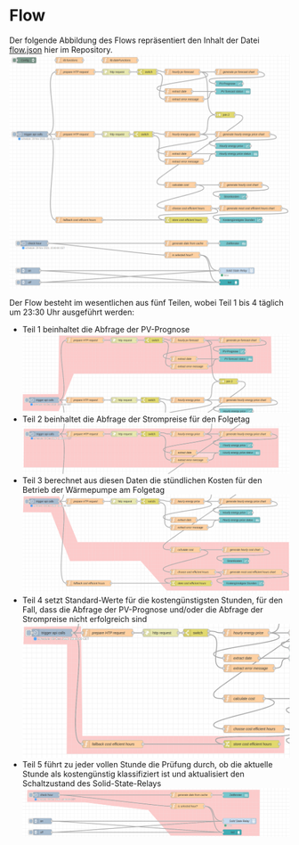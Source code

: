 # Flow
Der folgende Abbildung des Flows repräsentiert den Inhalt der Datei [flow.json](flow.json) hier im Repository.
![Flow](flow.png)

Der Flow besteht im wesentlichen aus fünf  Teilen, wobei Teil 1 bis 4 täglich um 23:30 Uhr ausgeführt werden:

- Teil 1 beinhaltet die Abfrage der PV-Prognose
  ![Flow1](flow1.png)
- Teil 2 beinhaltet die Abfrage der Strompreise für den Folgetag
  ![Flow2](flow2.png)
- Teil 3 berechnet aus diesen Daten die stündlichen Kosten für den Betrieb der Wärmepumpe am Folgetag
  ![Flow3](flow3.png)
- Teil 4 setzt Standard-Werte für die kostengünstigsten Stunden, für den Fall, dass die Abfrage der PV-Prognose und/oder die Abfrage der Strompreise nicht erfolgreich sind
  ![Flow4](flow4.png)
- Teil 5 führt zu jeder vollen Stunde die Prüfung durch, ob die aktuelle Stunde als kostengünstig klassifiziert ist und aktualisiert den Schaltzustand des Solid-State-Relays     ![Flow5](flow5.png)
